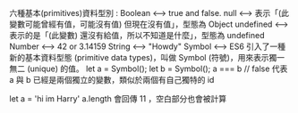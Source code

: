 六種基本(primitives)資料型別 :
Boolean       	<-->  true and false.
null          	<-->  表示「(此變數可能曾經有值，可能沒有值) 但現在沒有值」，型態為 Object
undefined    	<-->  表示的是「(此變數) 還沒有給值，所以不知道是什麼」，型態為 undefined
Number 			<-->  42 or 3.14159
String 			<-->  "Howdy"
Symbol    		<-->  ES6 引入了一種新的基本資料型態 (primitive data types)，叫做 Symbol (符號)，用來表示獨一無二 (unique) 的值。
let a = Symbol();
let b = Symbol();
a === b   // false    代表 a 與 b 已經是兩個獨立的變數，類似於兩個有自己獨特的 id 

let a = 'hi im Harry'
a.length 會回傳 11 ，空白部分也會被計算